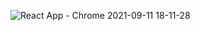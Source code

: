![React App - Chrome 2021-09-11 18-11-28](https://user-images.githubusercontent.com/68740465/132942829-f25c7e46-7270-47af-b30f-8502ee5c632c.gif)
